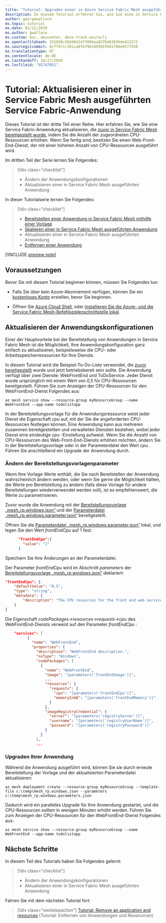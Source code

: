 ```yaml
---
title: 'Tutorial: Upgraden einer in Azure Service Fabric Mesh ausgeführten App'
description: In diesem Tutorial erfahren Sie, wie Sie eine in Service Fabric Mesh ausgeführte Service Fabric-Anwendung aktualisieren.
author: georgewallace
ms.topic: tutorial
ms.date: 01/11/2019
ms.author: gwallace
ms.custom: mvc, devcenter, devx-track-azurecli
ms.openlocfilehash: 331830c50206d14f7894aa837b483656de4222f2
ms.sourcegitcommit: 8c7f47cc301ca07e7901d95b5fb81f08e6577550
ms.translationtype: HT
ms.contentlocale: de-DE
ms.lasthandoff: 10/27/2020
ms.locfileid: "92747851"
---
```

# <a name="tutorial-upgrade-a-service-fabric-application-running-in-service-fabric-mesh"></a>Tutorial: Aktualisieren einer in Service Fabric Mesh ausgeführten Service Fabric-Anwendung

Dieses Tutorial ist der dritte Teil einer Reihe. Hier erfahren Sie, wie Sie eine Service Fabric-Anwendung aktualisieren, die [zuvor in Service Fabric Mesh bereitgestellt wurde](service-fabric-mesh-tutorial-template-deploy-app.md), indem Sie die Anzahl der zugeordneten CPU-Ressourcen erhöhen.  Wenn Sie fertig sind, besitzen Sie einen Web-Front-End-Dienst, der mit einer höheren Anzahl von CPU-Ressourcen ausgeführt wird.

Im dritten Teil der Serie lernen Sie Folgendes:

> [!div class="checklist"]
> * Ändern der Anwendungskonfigurationen
> * Aktualisieren einer in Service Fabric Mesh ausgeführten Anwendung

In dieser Tutorialserie lernen Sie Folgendes:
> [!div class="checklist"]
> * [Bereitstellen einer Anwendung in Service Fabric Mesh mithilfe einer Vorlage](service-fabric-mesh-tutorial-template-deploy-app.md)
> * [Skalieren einer in Service Fabric Mesh ausgeführten Anwendung](service-fabric-mesh-tutorial-template-scale-services.md)
> * Aktualisieren einer in Service Fabric Mesh ausgeführten Anwendung
> * [Entfernen einer Anwendung](service-fabric-mesh-tutorial-template-remove-app.md)

[!INCLUDE [preview note](./includes/include-preview-note.md)]

## <a name="prerequisites"></a>Voraussetzungen

Bevor Sie mit diesem Tutorial beginnen können, müssen Sie Folgendes tun:

* Falls Sie über kein Azure-Abonnement verfügen, können Sie ein [kostenloses Konto](https://azure.microsoft.com/free/?WT.mc_id=A261C142F) erstellen, bevor Sie beginnen.

* Öffnen Sie [Azure Cloud Shell](service-fabric-mesh-howto-setup-cli.md), oder [installieren Sie die Azure- und die Service Fabric Mesh-Befehlszeilenschnittstelle lokal](service-fabric-mesh-howto-setup-cli.md#install-the-azure-service-fabric-mesh-cli).

## <a name="upgrade-application-configurations"></a>Aktualisieren der Anwendungskonfigurationen

Einer der Hauptvorteile bei der Bereitstellung von Anwendungen in Service Fabric Mesh ist die Möglichkeit, Ihre Anwendungskonfiguration ganz einfach zu aktualisieren,  beispielsweise die CPU- oder Arbeitsspeicherressourcen für Ihre Dienste.

In diesem Tutorial wird die Beispiel-To-Do-Liste verwendet, die [zuvor bereitgestellt](service-fabric-mesh-tutorial-template-deploy-app.md) wurde und jetzt betriebsbereit sein sollte. Die Anwendung verfügt über zwei Dienste: WebFrontEnd und ToDoService. Jeder Dienst wurde ursprünglich mit einem Wert von 0,5 für CPU-Ressourcen bereitgestellt.  Führen Sie zum Anzeigen der CPU-Ressourcen für den WebFrontEnd-Dienst Folgendes aus:

```azurecli
az mesh service show --resource-group myResourceGroup --name WebFrontEnd --app-name todolistapp
```

In der Bereitstellungsvorlage für die Anwendungsressource weist jeder Dienst die Eigenschaft *cpu* auf, mit der Sie die angeforderten CPU-Ressourcen festlegen können. Eine Anwendung kann aus mehreren zusammen bereitgestellten und verwalteten Diensten bestehen, wobei jeder Dienst eine eindeutige *cpu* -Einstellung aufweist. Wenn Sie die Anzahl von CPU-Ressourcen des Web-Front-End-Diensts erhöhen möchten, ändern Sie in der Bereitstellungsvorlage oder in der Parameterdatei den Wert *cpu* .  Führen Sie anschließend ein Upgrade der Anwendung durch.

### <a name="modify-the-deployment-template-parameters"></a>Ändern der Bereitstellungsvorlagenparameter

Wenn Ihre Vorlage Werte enthält, die Sie nach Bereitstellen der Anwendung wahrscheinlich ändern werden, oder wenn Sie gerne die Möglichkeit hätten, die Werte pro Bereitstellung zu ändern (falls diese Vorlage für andere Bereitstellungen wiederverwendet werden soll), ist es empfehlenswert, die Werte zu parametrisieren.

Zuvor wurde die Anwendung mit der [Bereitstellungsvorlage „mesh_rp.windows.json“](https://github.com/Azure-Samples/service-fabric-mesh/blob/master/templates/todolist/mesh_rp.windows.json) und der [Parameterdatei „mesh_rp.windows.parameter.json“](https://github.com/Azure-Samples/service-fabric-mesh/blob/master/templates/todolist/mesh_rp.windows.parameters.json) bereitgestellt.

Öffnen Sie die [Parameterdatei „mesh_rp.windows.parameter.json“](https://github.com/Azure-Samples/service-fabric-mesh/blob/master/templates/todolist/mesh_rp.windows.parameters.json) lokal, und legen Sie den Wert *frontEndCpu* auf 1 fest:

```json
      "frontEndCpu":{
        "value": "1"
      }
```

Speichern Sie Ihre Änderungen an der Parameterdatei.  

Der Parameter *frontEndCpu* wird im Abschnitt *parameters* der [Bereitstellungsvorlage „mesh_rp.windows.json“](https://github.com/Azure-Samples/service-fabric-mesh/blob/master/templates/todolist/mesh_rp.windows.json) deklariert:

```json
"frontEndCpu": {
    "defaultValue": "0.5",
    "type": "string",
    "metadata": {
        "description": "The CPU resources for the front end web service."
    }
}
```

Die Eigenschaft *codePackages->resources->requests->cpu* des WebFrontEnd-Diensts verweist auf den Parameter *frontEndCpu* :

```json
    "services": [
          {
            "name": "WebFrontEnd",
            "properties": {
              "description": "WebFrontEnd description.",
              "osType": "Windows",
              "codePackages": [
                {
                  "name": "WebFrontEnd",
                  "image": "[parameters('frontEndImage')]",
                  ...
                  "resources": {
                    "requests": {
                      "cpu": "[parameters('frontEndCpu')]",
                      "memoryInGB": "[parameters('frontEndMemory')]"
                    }
                  },
                  "imageRegistryCredential": {
                    "server": "[parameters('registryServer')]",
                    "username": "[parameters('registryUserName')]",
                    "password": "[parameters('registryPassword')]"
                  }
                }
              ],
              ...
```

### <a name="upgrade-your-application"></a>Upgraden Ihrer Anwendung

Während die Anwendung ausgeführt wird, können Sie sie durch erneute Bereitstellung der Vorlage und der aktualisierten Parameterdatei aktualisieren:

```azurecli
az mesh deployment create --resource-group myResourceGroup --template-file c:\temp\mesh_rp.windows.json --parameters c:\temp\mesh_rp.windows.parameters.json
```

Dadurch wird ein paralleles Upgrade für Ihre Anwendung gestartet, und die CPU-Ressourcen sollten in wenigen Minuten erhöht werden.  Führen Sie zum Anzeigen der CPU-Ressourcen für den WebFrontEnd-Dienst Folgendes aus:

```azurecli
az mesh service show --resource-group myResourceGroup --name WebFrontEnd --app-name todolistapp
```

## <a name="next-steps"></a>Nächste Schritte

In diesem Teil des Tutorials haben Sie Folgendes gelernt:

> [!div class="checklist"]
> * Ändern der Anwendungskonfigurationen
> * Aktualisieren einer in Service Fabric Mesh ausgeführten Anwendung

Fahren Sie mit dem nächsten Tutorial fort:
> [!div class="nextstepaction"]
> [Tutorial: Remove an application and resources](service-fabric-mesh-tutorial-template-remove-app.md) (Tutorial: Entfernen von Anwendungen und Ressourcen)
